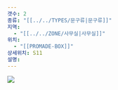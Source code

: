 ```yaml
---
갯수: 2
종류: "[[../../TYPES/문구류|문구류]]"
지역:
  - "[[../../ZONE/사무실|사무실]]"
위치:
  - "[[PROMADE-BOX]]"
상세위치: S11
설명:
---
```

![](http://192.168.50.22/devices/250419_IMG_0008.jpeg)


